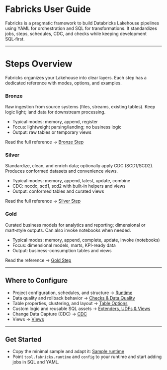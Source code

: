 # Fabricks User Guide

Fabricks is a pragmatic framework to build Databricks Lakehouse pipelines using YAML for orchestration and SQL for transformations. 
It standardizes jobs, steps, schedules, CDC, and checks while keeping development SQL‑first.

---

# Steps Overview

Fabricks organizes your Lakehouse into clear layers. Each step has a dedicated reference with modes, options, and examples.

### Bronze
Raw ingestion from source systems (files, streams, existing tables). Keep logic light; land data for downstream processing.

- Typical modes: memory, append, register
- Focus: lightweight parsing/landing; no business logic
- Output: raw tables or temporary views


Read the full reference → [Bronze Step](steps/bronze.md)

### Silver
Standardize, clean, and enrich data; optionally apply CDC (SCD1/SCD2). Produces conformed datasets and convenience views.

- Typical modes: memory, append, latest, update, combine
- CDC: nocdc, scd1, scd2 with built-in helpers and views
- Output: conformed tables and curated views

Read the full reference → [Silver Step](steps/silver.md)

### Gold
Curated business models for analytics and reporting; dimensional or mart‑style outputs. Can also invoke notebooks when needed.

- Typical modes: memory, append, complete, update, invoke (notebooks)
- Focus: dimensional models, marts, KPI-ready data
- Output: business-consumption tables and views

Read the  reference → [Gold Step](steps/gold.md)

---

## Where to Configure

- Project configuration, schedules, and structure → [Runtime](runtime.md)
- Data quality and rollback behavior → [Checks & Data Quality](reference/checks-data-quality.md)
- Table properties, clustering, and layout → [Table Options](reference/table-options.md)
- Custom logic and reusable SQL assets → [Extenders, UDFs & Views](reference/extenders-udfs-parsers.md)
- Change Data Capture (CDC) → [CDC](reference/cdc.md)
- Views → [Views](reference/views.md)

---

## Get Started

- Copy the minimal sample and adapt it: [Sample runtime](runtime.md#sample-runtime)
- Point `tool.fabricks.runtime` and `config` to your runtime and start adding jobs in SQL and YAML.
